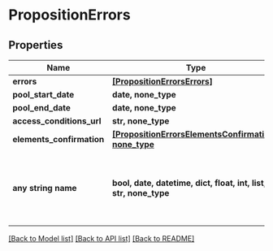 # PropositionErrors


## Properties
Name | Type | Description | Notes
------------ | ------------- | ------------- | -------------
**errors** | [**[PropositionErrorsErrors]**](PropositionErrorsErrors.md) |  | 
**pool_start_date** | **date, none_type** |  | [optional] 
**pool_end_date** | **date, none_type** |  | [optional] 
**access_conditions_url** | **str, none_type** |  | [optional] 
**elements_confirmation** | [**[PropositionErrorsElementsConfirmation], none_type**](PropositionErrorsElementsConfirmation.md) |  | [optional] 
**any string name** | **bool, date, datetime, dict, float, int, list, str, none_type** | any string name can be used but the value must be the correct type | [optional]

[[Back to Model list]](../README.md#documentation-for-models) [[Back to API list]](../README.md#documentation-for-api-endpoints) [[Back to README]](../README.md)



